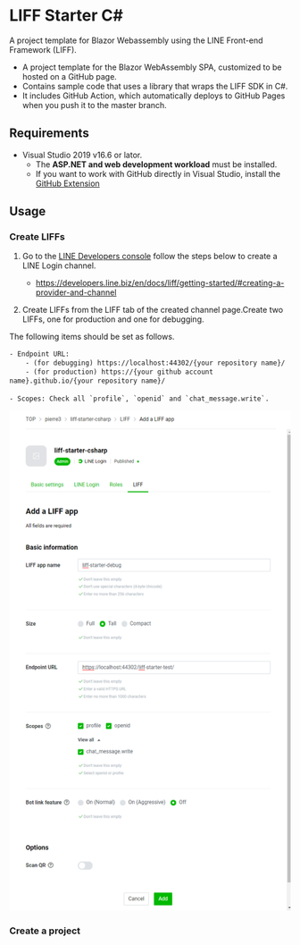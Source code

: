 # LIFF Starter C#

A project template for Blazor Webassembly using the LINE Front-end Framework (LIFF).

- A project template for the Blazor WebAssembly SPA, customized to be hosted on a GitHub page.
- Contains sample code that uses a library that wraps the LIFF SDK in C#.
- It includes GitHub Action, which automatically deploys to GitHub Pages when you push it to the master branch.

## Requirements

- Visual Studio 2019 v16.6 or lator.
  - The __ASP.NET and web development workload__ must be installed.
  - If you want to work with GitHub directly in Visual Studio, install the [GitHub Extension](https://marketplace.visualstudio.com/items?itemName=GitHub.GitHubExtensionforVisualStudio)

## Usage

### Create LIFFs

1. Go to the [LINE Developers console](https://developers.line.biz/console/) follow the steps below to create a LINE Login channel.
    - https://developers.line.biz/en/docs/liff/getting-started/#creating-a-provider-and-channel

2. Create LIFFs from the LIFF tab of the created channel page.Create two LIFFs, one for production and one for debugging.  
  
The following items should be set as follows.

    - Endpoint URL: 
        - (for debugging) https://localhost:44302/{your repository name}/
        - (for production) https://{your github account name}.github.io/{your repository name}/
    
    - Scopes: Check all `profile`, `openid` and `chat_message.write`.

![image_003](./images/image_003.png)

### Create a project

